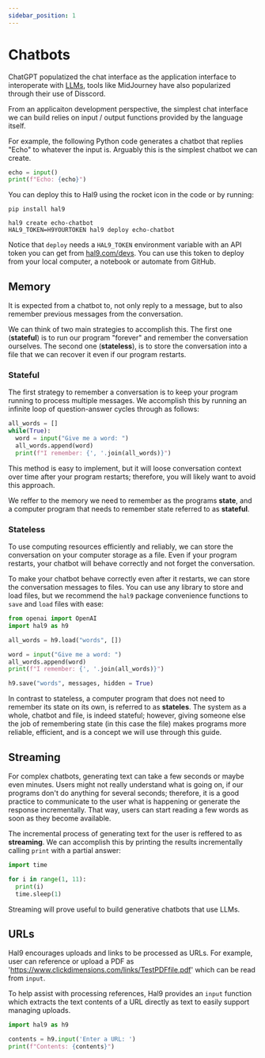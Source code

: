 ```yaml
---
sidebar_position: 1
---
```


# Chatbots

ChatGPT populatized the chat interface as the application interface to interoperate with [LLMs](../../genai/llm), tools like MidJourney have also popularized through their use of Disscord.

From an applicaiton development perspective, the simplest chat interface we can build relies on input / output functions provided by the language itself.

For example, the following Python code generates a chatbot that replies "Echo" to whatever the input is. Arguably this is the simplest chatbot we can create.

```python
echo = input()
print(f"Echo: {echo}")
```

You can deploy this to Hal9 using the rocket icon in the code or by running:

```
pip install hal9

hal9 create echo-chatbot
HAL9_TOKEN=H9YOURTOKEN hal9 deploy echo-chatbot
```

Notice that `deploy` needs a `HAL9_TOKEN` environment variable with an API token you can get from [hal9.com/devs](https://hal9.com/devs). You can use this token to deploy from your local computer, a notebook or automate from GitHub.

## Memory

It is expected from a chatbot to, not only reply to a message, but to also remember previous messages from the conversation.

We can think of two main strategies to accomplish this. The first one (**stateful**) is to run our program "forever" and remember the conversation ourselves. The second one (**stateless**), is to store the conversation into a file that we can recover it even if our program restarts.

### Stateful

The first strategy to remember a conversation is to keep your program running to process multiple messages. We accomplish this by running an infinite loop of question-answer cycles through as follows:

```python
all_words = []
while(True):
  word = input("Give me a word: ")
  all_words.append(word)
  print(f"I remember: {', '.join(all_words)}")
```

This method is easy to implement, but it will loose conversation context over time after your program restarts; therefore, you will likely want to avoid this approach.

We reffer to the memory we need to remember as the programs **state**, and a computer program that needs to remember state referred to as **stateful**.

### Stateless

To use computing resources efficiently and reliably, we can store the conversation on your computer storage as a file. Even if your program restarts, your chatbot will behave correctly and not forget the conversation.

To make your chatbot behave correctly even after it restarts, we can store the conversation messages to files. You can use any library to store and load files, but we recommend the `hal9` package convenience functions to `save` and `load` files with ease:

```python
from openai import OpenAI
import hal9 as h9

all_words = h9.load("words", [])

word = input("Give me a word: ")
all_words.append(word)
print(f"I remember: {', '.join(all_words)}")

h9.save("words", messages, hidden = True)
```

In contrast to stateless, a computer program that does not need to remember its state on its own, is referred to as **stateles**. The system as a whole, chatbot and file, is indeed stateful; however, giving someone else the job of remembering state (in this case the file) makes programs more reliable, efficient, and is a concept we will use through this guide.

## Streaming

For complex chatbots, generating text can take a few seconds or maybe even minutes. Users might not really understand what is going on, if our programs don't do anything for several seconds; therefore, it is a good practice to communicate to the user what is happening or generate the response incrementally. That way, users can start reading a few words as soon as they become available.

The incremental process of generating text for the user is reffered to as **streaming**. We can accomplish this by printing the results incrementally calling `print` with a partial answer:

```python
import time

for i in range(1, 11):
  print(i)
  time.sleep(1)
```

Streaming will prove useful to build generative chatbots that use LLMs.

## URLs

Hal9 encourages uploads and links to be processed as URLs. For example, user can reference or upload a PDF as 'https://www.clickdimensions.com/links/TestPDFfile.pdf' which can be read from `input`.

To help assist with processing references, Hal9 provides an `input` function which extracts the text contents of a URL directly as text to easily support managing uploads.

```python
import hal9 as h9

contents = h9.input('Enter a URL: ')
print(f"Contents: {contents}")
```